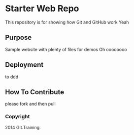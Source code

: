 # Starter Web Repo

This repository is for showing how Git and GitHub work
Yeah

## Purpose

Sample website with plenty of files for demos
Oh
oooooooo

## Deployment
to ddd

## How To Contribute
please fork and then pull

### Copyright

2014 Git.Training.
